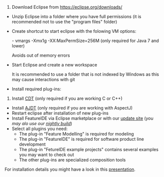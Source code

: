 1. Download Eclipse from https://eclipse.org/downloads/
- Unzip Eclipse into a folder where you have full permissions (it is recommended not to use the "program files" folder) 
- Create shortcut to start eclipse with the folowing VM options:
 
   \- vmargs -Xmx1g -XX:MaxPermSize=256M (only required for Java 7 and lower)
   
   Avoids out of memory errors
- Start Eclipse and create a new workspace
   
   It is recommended to use a folder that is not indexed by Windows as this may cause interactions with git
- Install required plug-ins:
 1. Install [CDT](https://eclipse.org/cdt/downloads.php) (only required if you are working C or C++)
 - Install [AJDT](https://eclipse.org/ajdt/downloads/) (only required if you are working with AspectJ)
 - Restart eclipse after installation of new plug-ins 
- Install FeatureIDE via Eclipse marketplace or with our [update site](http://wwwiti.cs.uni-magdeburg.de/iti_db/research/featureide/deploy/) (_you may alo use our [nightly build](http://wwwiti.cs.uni-magdeburg.de/iti_db/research/featureide/nightly/p2-updateSite/)_)
 - Select all plugins you need:
    - The plug-in "Feature Modelling" is required for modeling
     - The plug-in "FeatureIDE" is required for software product line development
     - The plug-in "FetureIDE example projects" contains several examples you may want to check out
     - The other plug-ins are specialized composition tools

For installation details you might have a look in this [presentation](http://wwwiti.cs.uni-magdeburg.de/iti_db/research/featureide/slides/featureide-2-getstarted.pdf). 
